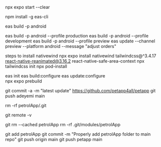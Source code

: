 npx expo start --clear

npm install -g eas-cli

eas build -p android

eas build -p android --profile production
eas build -p android --profile development
eas build -p android --profile preview
eas update --channel preview --platform android --message "adjust orders"

steps to install nativewind
npx expo install nativewind tailwindcss@^3.4.17 react-native-reanimated@3.16.2 react-native-safe-area-context
npx tailwindcss init
npx pod-install

eas init
eas build:configure
eas update:configure  
npx expo prebuild

git commit -a -m "latest update"
https://github.com/petapp4all/petapp
git push adeyemi main

rm -rf petrolApp/.git

git remote -v

git rm --cached petrolApp
rm -rf .git/modules/petrolApp

git add petrolApp
git commit -m "Properly add petrolApp folder to main repo"
git push origin main
git push petapp main
